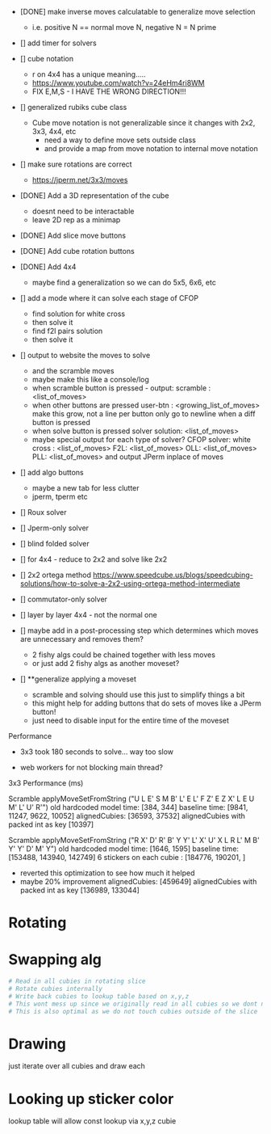 

- [DONE] make inverse moves calculatable to generalize move selection
    - i.e. positive N == normal move N, negative N = N prime

- [] add timer for solvers


- [] cube notation
    - r on 4x4 has a unique meaning.....
    - https://www.youtube.com/watch?v=24eHm4ri8WM
    - FIX E,M,S - I HAVE THE WRONG DIRECTION!!!


- [] generalized rubiks cube class
    - Cube move notation is not generalizable since it changes with 2x2, 3x3, 4x4, etc
        - need a way to define move sets outside class
        - and provide a map from move notation to internal move notation

- [] make sure rotations are correct
    - https://jperm.net/3x3/moves

- [DONE] Add a 3D representation of the cube
    - doesnt need to be interactable
    - leave 2D rep as a minimap
- [DONE] Add slice move buttons
- [DONE] Add cube rotation buttons

- [DONE] Add 4x4
     - maybe find a generalization so we can do 5x5, 6x6, etc

- [] add a mode where it can solve each stage of CFOP 
    - find solution for white cross
    - then solve it
    - find f2l pairs solution
    - then solve it

- [] output to website the moves to solve
    - and the scramble moves
    - maybe make this like a console/log
    - when scramble button is pressed - output:
        scramble : <list_of_moves>
    - when other buttons are pressed
        user-btn : <growing_list_of_moves> 
        make this grow, not a line per button
        only go to newline when a diff button is pressed
    - when solve button is pressed
        solver solution: <list_of_moves>
    - maybe special output for each type of solver?
        CFOP solver:
            white cross : <list_of_moves>
            F2L: <list_of_moves>
            OLL: <list_of_moves>
            PLL: <list_of_moves>
            and output JPerm inplace of moves

- [] add algo buttons
    - maybe a new tab for less clutter
    - jperm, tperm etc

- [] Roux solver
- [] Jperm-only solver
- [] blind folded solver
- [] for 4x4 - reduce to 2x2 and solve like 2x2
- [] 2x2 ortega method https://www.speedcube.us/blogs/speedcubing-solutions/how-to-solve-a-2x2-using-ortega-method-intermediate
- [] commutator-only solver
- [] layer by layer 4x4 - not the normal one

- [] maybe add in a post-processing step which determines which moves are unnecessary and removes them?
    - 2 fishy algs could be chained together with less moves
    - or just add 2 fishy algs as another moveset?

- [] **generalize applying a moveset
    - scramble and solving should use this just to simplify things a bit
    - this might help for adding buttons that do sets of moves like a JPerm button!
    - just need to disable input for the entire time of the moveset


Performance
- 3x3 took 180 seconds to solve... way too slow

- web workers for not blocking main thread?



3x3 Performance (ms)

Scramble applyMoveSetFromString ("U L E' S M B' L' E L' F Z' E Z X' L E U M' L' U' R'")
old hardcoded model time: [384, 344]
baseline time: [9841, 11247, 9622, 10052]
alignedCubies: [36593, 37532]
alignedCubies with packed int as key [10397]

Scramble applyMoveSetFromString ("R X' D' R' B' Y Y' L' X' U' X L R L' M B' Y' Y' D' M' Y")
old hardcoded model time: [1646, 1595]
baseline time: [153488, 143940, 142749]
6 stickers on each cubie : [184776, 190201, ]
- reverted this optimization to see how much it helped
- maybe 20% improvement
alignedCubies: [459649]
alignedCubies with packed int as key [136989, 133044]




# Rotating
# Swapping alg
```bash
# Read in all cubies in rotating slice
# Rotate cubies internally
# Write back cubies to lookup table based on x,y,z
# This wont mess up since we originally read in all cubies so we dont need to worry about swap order
# This is also optimal as we do not touch cubies outside of the slice
```

# Drawing
just iterate over all cubies and draw each

# Looking up sticker color
lookup table will allow const lookup via x,y,z cubie


